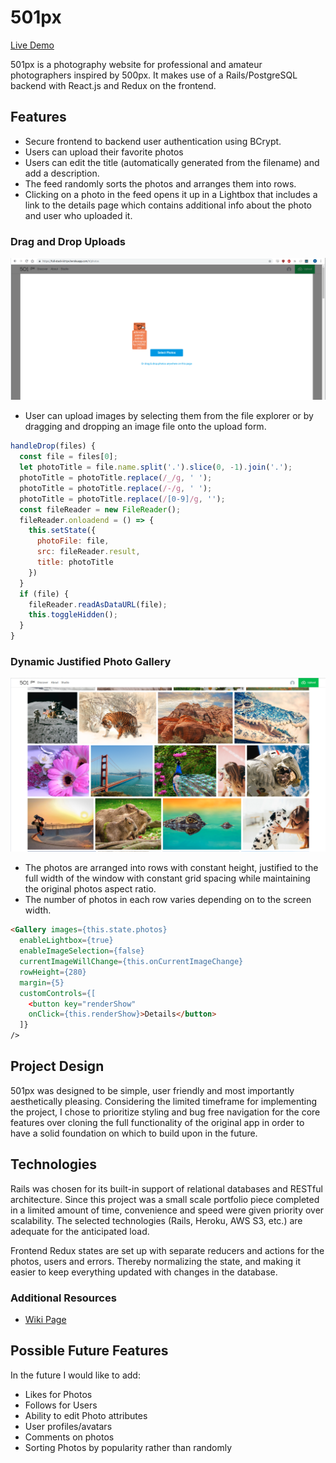 # 501px

[Live Demo][heroku]

[heroku]: https://full-stack-501px.herokuapp.com/#/

501px is a photography website for professional and amateur photographers inspired by 500px. It makes use of a Rails/PostgreSQL backend with React.js and Redux on the frontend.

## Features
  * Secure frontend to backend user authentication using BCrypt.
  * Users can upload their favorite photos
  * Users can edit the title (automatically generated from the filename) and add a description.
  * The feed randomly sorts the photos and arranges them into rows.
  * Clicking on a photo in the feed opens it up in a Lightbox that includes a link to the details page which contains additional info about the photo and user who uploaded it.

### Drag and Drop Uploads
![Drag and Drop Upload Demo](app/assets/images/drag-and-drop.png)

  * User can upload images by selecting them from the file explorer or by dragging and dropping an image file onto the upload form.

```javascript
handleDrop(files) {
  const file = files[0];
  let photoTitle = file.name.split('.').slice(0, -1).join('.');
  photoTitle = photoTitle.replace(/_/g, ' ');
  photoTitle = photoTitle.replace(/-/g, ' ');
  photoTitle = photoTitle.replace(/[0-9]/g, '');
  const fileReader = new FileReader();
  fileReader.onloadend = () => {
    this.setState({
      photoFile: file,
      src: fileReader.result,
      title: photoTitle
    })
  }
  if (file) {
    fileReader.readAsDataURL(file);
    this.toggleHidden();
  }
}
```


### Dynamic Justified Photo Gallery

![Justified Photo Gallery Demo](app/assets/images/justified-photo-gallery.png)

  * The photos are arranged into rows with constant height, justified to the full width of the window with constant grid spacing while maintaining the original photos aspect ratio.
  * The number of photos in each row varies depending on to the screen width.

```html
<Gallery images={this.state.photos}
  enableLightbox={true}
  enableImageSelection={false}
  currentImageWillChange={this.onCurrentImageChange}
  rowHeight={280}
  margin={5}
  customControls={[
    <button key="renderShow" 
    onClick={this.renderShow}>Details</button>
  ]}
/>
```

## Project Design

501px was designed to be simple, user friendly and most importantly aesthetically pleasing. Considering the limited timeframe for implementing the project, I chose to prioritize styling and bug free navigation for the core features over cloning the full functionality of the original app in order to have a solid foundation on which to build upon in the future.

## Technologies
Rails was chosen for its built-in support of relational databases and RESTful architecture. Since this project was a small scale portfolio piece completed in a limited amount of time, convenience and speed were given priority over scalability. The selected technologies (Rails, Heroku, AWS S3, etc.) are adequate for the anticipated load.

Frontend Redux states are set up with separate reducers and actions for the photos, users and errors. Thereby normalizing the state, and making it easier to keep everything updated with changes in the database.

### Additional Resources
  * [Wiki Page][Wiki]

[Wiki]: https://github.com/dfloo/501px/wiki

## Possible Future Features

In the future I would like to add:
  * Likes for Photos
  * Follows for Users
  * Ability to edit Photo attributes
  * User profiles/avatars
  * Comments on photos
  * Sorting Photos by popularity rather than randomly
